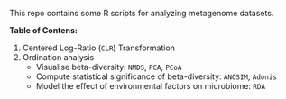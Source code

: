 This repo contains some R scripts for analyzing metagenome datasets.

**Table of Contens:**

1. Centered Log-Ratio (`CLR`) Transformation
2. Ordination analysis
    - Visualise beta-diversity: `NMDS`, `PCA`, `PCoA`
    - Compute statistical significance of beta-diversity: `ANOSIM`, `Adonis`
    - Model the effect of environmental factors on microbiome: `RDA`